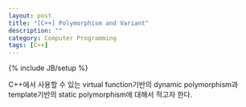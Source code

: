 ```yaml
---
layout: post
title: "[C++] Polymorphism and Variant"
description: ""
category: Computer Programming
tags: [C++]
---
```

{% include JB/setup %}

C++에서 사용할 수 있는 virtual function기반의 dynamic polymorphism과 template기반의 static polymorphism에 대해서 적고자 한다.
